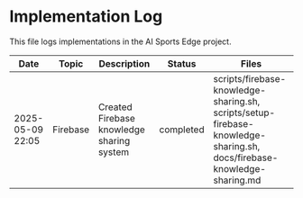 # Implementation Log

This file logs implementations in the AI Sports Edge project.

| Date | Topic | Description | Status | Files |
|------|-------|-------------|--------|-------|
| 2025-05-09 22:05 | Firebase | Created Firebase knowledge sharing system | completed | scripts/firebase-knowledge-sharing.sh, scripts/setup-firebase-knowledge-sharing.sh, docs/firebase-knowledge-sharing.md |